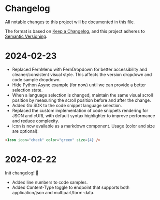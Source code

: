 # Changelog

All notable changes to this project will be documented in this file.

The format is based on [Keep a Changelog](https://keepachangelog.com/en/1.0.0/),
and this project adheres to [Semantic Versioning](https://semver.org/spec/v2.0.0.html).

# 2024-02-23

- Replaced FernMenu with FernDropdown for better accessibility and cleaner/consistent visual style. This affects the version dropdown and code sample dropdown.
- Hide Python Async example (for now) until we can provide a better selection state.
- When a language selection is changed, maintain the same visual scroll position by measuring the scroll position before and after the change.
- Added Go SDK to the code snippet language selection.
- Replaced the custom implementation of code snippets rendering for JSON and cURL with default syntax highlighter to improve performance and reduce complexity.
- Icon is now available as a markdown component. Usage (color and size are optional):

```markdown
<Icon icon="check" color="green" size={4} />
```

# 2024-02-22

Init changelog! 🙌

- Added line numbers to code samples.
- Added Content-Type toggle to endpoint that supports both application/json and multipart/form-data.
